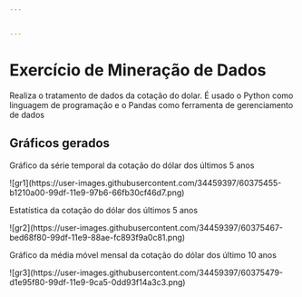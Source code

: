 ```yaml
---


---
```


<h1 id="exercício-de-mineração-de-dados">Exercício de Mineração de Dados</h1>
<p>Realiza o tratamento de dados da cotação do dolar. É usado o Python como linguagem de programação e o Pandas como ferramenta de gerenciamento de dados</p>
<h2 id="gráficos-gerados">Gráficos gerados</h2>
<p>Gráfico da série temporal da cotação do dólar dos últimos 5 anos</p>
![gr1](https://user-images.githubusercontent.com/34459397/60375455-b1210a00-99df-11e9-97b6-66fb30cf46d7.png)

<p>Estatística da cotação do dólar dos últimos 5 anos</p>
![gr2](https://user-images.githubusercontent.com/34459397/60375467-bed68f80-99df-11e9-88ae-fc893f9a0c81.png)

<p>Gráfico da média móvel mensal da cotação do dólar dos último 10 anos</p>
![gr3](https://user-images.githubusercontent.com/34459397/60375479-d1e95f80-99df-11e9-9ca5-0dd93f14a3c3.png)

